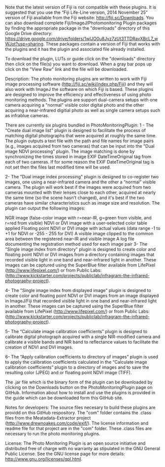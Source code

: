 Note that the latest version of Fiji is not compatible with these plugins. It is suggested that you use the “Fiji Life-Line version, 2014 November 25” version of Fiji available from the Fiji website: http://fiji.sc/Downloads. You can also download complete Fiji/ImageJ/Photomonitoring Plugin packages by finding the appropriate package in the "downloads" directory of this Google Drive directory: https://drive.google.com/drive/folders/1wIJO0u8Jvz7zUt3TTDRavXBcL7_wWJot?usp=sharing. These packages contain a version of Fiji that works with the plugins and it has the plugin and associated file already installed. 

To download the plugin, LUTs or guide click on the "downloads" directory then click on the file(s) you want to download. When a gray bar pops up click on the "View Raw" link and the file will be downloaded.

Description: The photo monitoring plugins are written to work with Fiji image processing software (http://fiji.sc/wiki/index.php/Fiji) and they will also work with ImageJ the software on which Fiji is based. These plugins are designed to improve the efficiency and effectiveness of using photo monitoring methods. The plugins are support dual-camera setups with one camera acquiring a "normal" visible color digital photo and the other acquiring a near-infrared digitial photo as well as single camera setups such as infrablue cameras.

There are currently six plugins bundled in PhotoMonitoringPlugin: 1 - The "Create dual image list" plugin is designed to facilitate the process of matching digital photographs that were acquired at roughly the same time. The plugin outputs a text file with the path and file names for image pairs (e.g., images acquired from two cameras) that can be input into the "Dual image NDVI processing" plugin. The image matching is done by synchronizing the times stored in image EXIF DateTimeOriginal tag from each of two cameras. If for some reason the EXIF DateTimeOriginal tag is not set then the files last modified time will be used.

2- The "Dual image index processing" plugin is designed to co-register two images, one using a near-infrared camera and the other a “normal” visible camera. The plugin will work best if the images were acquired from two cameras mounted with their lenses close to each other, acquired at nearly the same time (so the scene hasn't changed), and it's best if the two cameras have similar characteristics such as image size and resolution. The plugin can output the following images:

NGR image (false-color image with r=near-IR, g=green from visible, and r=red from visible)
NDVI or DVI image with a user-selected color table applied
Floating point NDVI or DVI image with actual values (data range -1 to +1 for NDVI or -255 - 255 for DVI)
A visible image clipped to the common area between the registered near-IR and visible image
A log file documenting the registration method used for each image pair
3- The "Single image index from directory" plugin is designed to create color and floating point NDVI or DVI images from a directory containing images that recorded visible light in one band and near-infrared light in another. These images can be captured using the SuperBlue filter available from LifePixel (http://www.lifepixel.com/) or from Public Labs: (http://www.kickstarter.com/projects/publiclab/infragram-the-infrared-photography-project).

4- The "Single image index from displayed image" plugin is designed to create color and floating point NDVI or DVI images from an image displayed in ImageJ/Fiji that recorded visible light in one band and near-infrared light in another. These images can be captured using the SuperBlue filter available from LifePixel (http://www.lifepixel.com/) or from Public Labs: (http://www.kickstarter.com/projects/publiclab/infragram-the-infrared-photography-project).

5- The “Calculate image calibration coefficients” plugin is designed to calibrate digital photograph acquired with a single NIR-modified camera and calibrate a visible bands and  NIR band to reflectance values to facilitate the creation of NDVI and DVI images.

6- The “Apply calibration coefficients to directory of images” plugin is used to apply the calibration coefficients calculated in the  “Calculate image calibration coefficients” plugin to a directory of images and to save the resulting color (JPEG) and or floating point NDVI image (TIFF). 

The .jar file which is the binary form of the plugin can be downloaded by clicking on the Downloads button on the PhotoMonitoringPlugin page on GitHub. Information about how to install and use the plugins is provided in the guide which can be downloaded form this GitHub site.

Notes for developers: The source files necesary to build these plugins are providd on this GitHub respository. The "com" folder contains the .class files from the Meatadata-Extractor project (http://www.drewnoakes.com/code/exif/). The license information and readme file for that project are in the "com" folder. These .class files are necessary to run the photo monitoring plugins.

License: The Photo Monitoring Plugin is an open source initiative and distributed free of charge with no warranty as stipulated in the GNU General Public License. See the GNU license page for more details: http://www.gnu.org/licenses/gpl.html.
